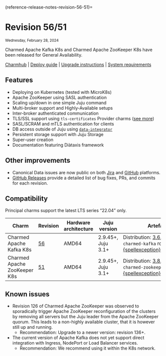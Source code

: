 (reference-release-notes-revision-56-51)=
# Revision 56/51
<sub>Wednesday, February 28, 2024</sub>

Charmed Apache Kafka K8s and Charmed Apache ZooKeeper K8s have been released for General Availability.

[Charmhub](https://charmhub.io/kafka) | [Deploy guide](how-to-deploy-index) | [Upgrade instructions](how-to-upgrade) | [System requirements](reference-requirements)

## Features

* Deploying on Kubernetes (tested with MicroK8s)
* Apache ZooKeeper using SASL authentication
* Scaling up/down in one simple Juju command
* Multi-broker support and Highly-Available setups
* Inter-broker authenticated communication
* TLS/SSL support using `tls-certificates` Provider charms ([see more](https://charmhub.io/topics/security-with-x-509-certificates))
* SASL/SCRAM and mTLS authentication for clients
* DB access outside of Juju using [`data-integrator`](https://charmhub.io/data-integrator)
* Persistent storage support with Juju Storage
* Super-user creation
* Documentation featuring Diàtaxis framework

## Other improvements

* Canonical Data issues are now public on both [Jira](https://warthogs.atlassian.net/jira/software/c/projects/DPE/issues/) 
and [GitHub](https://github.com/canonical/kafka-k8s-operator/issues) platforms.
* [GitHub Releases](https://github.com/canonical/kafka-k8s-operator/releases) provide a detailed list of bug fixes, PRs, and commits for each revision.

## Compatibility

Principal charms support the latest LTS series “22.04” only.

| Charm | Revision | Hardware architecture | Juju version | Artefacts |
|---|---|---|---|---|
| Charmed Apache Kafka K8s | [56](https://github.com/canonical/kafka-k8s-operator/tree/rev56) | AMD64 | 2.9.45+, Juju 3.1+ | Distribution: [3.6.0-ubuntu0](https://launchpad.net/kafka-releases/3.x/3.6.0-ubuntu0). <br> `charmed-kafka` rock: [{spellexception}`sha256:4b3495`](https://github.com/canonical/charmed-kafka-rock/pkgs/container/charmed-kafka/169796414). |
| Charmed Apache ZooKeeper K8s | [51](https://github.com/canonical/zookeeper-k8s-operator/tree/rev51) | AMD64 | 2.9.45+, Juju 3.1+ | Distribution: [3.8.2-ubuntu0](https://launchpad.net/zookeeper-releases/3.x/3.8.2-ubuntu0). <br> `charmed-zookeeper` rock: [{spellexception}`sha256:a7a004`](https://github.com/canonical/charmed-zookeeper-rock/pkgs/container/charmed-zookeeper/169796097). |

## Known issues

* Revision 126 of Charmed Apache ZooKeeper was observed to sporadically trigger Apache ZooKeeper reconfiguration of the clusters by removing all servers but the Juju leader from the Apache ZooKeeper quorum.
This leads to a non-highly available cluster, that it is however still up and running.
  * Recommendation: Upgrade to a newer version: revision 136+.
* The current version of Apache Kafka does not yet support direct integration with Ingress, NodePort or Load Balancer services.
  * Recommendation: We recommend using it within the K8s network.
